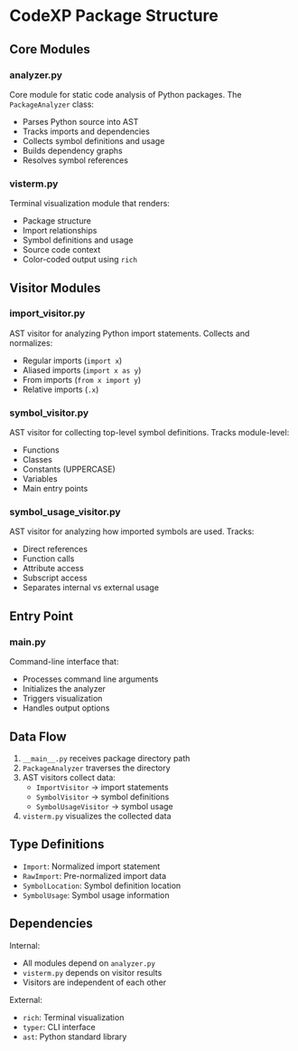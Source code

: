 # CodeXP Package Structure

## Core Modules

### analyzer.py
Core module for static code analysis of Python packages. The `PackageAnalyzer` class:
- Parses Python source into AST
- Tracks imports and dependencies
- Collects symbol definitions and usage
- Builds dependency graphs
- Resolves symbol references

### visterm.py
Terminal visualization module that renders:
- Package structure
- Import relationships
- Symbol definitions and usage
- Source code context
- Color-coded output using `rich`

## Visitor Modules

### import_visitor.py
AST visitor for analyzing Python import statements. Collects and normalizes:
- Regular imports (`import x`)
- Aliased imports (`import x as y`)
- From imports (`from x import y`)
- Relative imports (`.x`)

### symbol_visitor.py
AST visitor for collecting top-level symbol definitions. Tracks module-level:
- Functions
- Classes
- Constants (UPPERCASE)
- Variables
- Main entry points

### symbol_usage_visitor.py
AST visitor for analyzing how imported symbols are used. Tracks:
- Direct references
- Function calls
- Attribute access
- Subscript access
- Separates internal vs external usage

## Entry Point

### __main__.py
Command-line interface that:
- Processes command line arguments
- Initializes the analyzer
- Triggers visualization
- Handles output options

## Data Flow

1. `__main__.py` receives package directory path
2. `PackageAnalyzer` traverses the directory
3. AST visitors collect data:
   - `ImportVisitor` → import statements
   - `SymbolVisitor` → symbol definitions
   - `SymbolUsageVisitor` → symbol usage
4. `visterm.py` visualizes the collected data

## Type Definitions

- `Import`: Normalized import statement
- `RawImport`: Pre-normalized import data
- `SymbolLocation`: Symbol definition location
- `SymbolUsage`: Symbol usage information

## Dependencies

Internal:
- All modules depend on `analyzer.py`
- `visterm.py` depends on visitor results
- Visitors are independent of each other

External:
- `rich`: Terminal visualization
- `typer`: CLI interface
- `ast`: Python standard library 